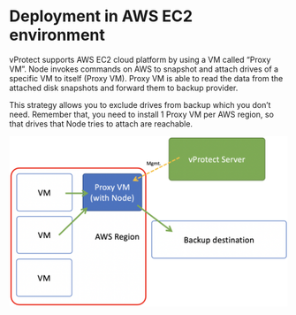 # Deployment in AWS EC2 environment

vProtect supports AWS EC2 cloud platform by using a VM called “Proxy VM”. Node invokes commands on AWS to snapshot and attach drives of a specific VM to itself \(Proxy VM\). Proxy VM is able to read the data from the attached disk snapshots and forward them to backup provider.

This strategy allows you to exclude drives from backup which you don’t need. Remember that, you need to install 1 Proxy VM per AWS region, so that drives that Node tries to attach are reachable.

![](../.gitbook/assets/aws.png)

